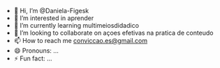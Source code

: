 - 👋 Hi, I’m @Daniela-Figesk
- 👀 I’m interested in aprender 
- 🌱 I’m currently learning multimeiosdidadico
- 💞️ I’m looking to collaborate on açoes efetivas na pratica de conteudo
- 📫 How to reach me conviccao.es@gmail.com
- 😄 Pronouns: ...
- ⚡ Fun fact: ...

<!---
Daniela-Figesk/Daniela-Figesk is a ✨ special ✨ repository because its `README.md` (this file) appears on your GitHub profile.
You can click the Preview link to take a look at your changes.
--->
